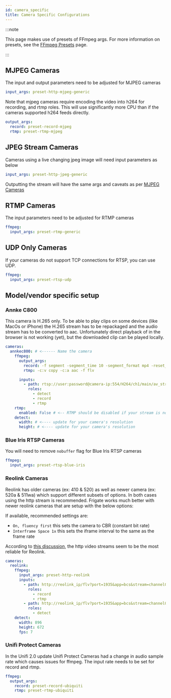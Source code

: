 ```yaml
---
id: camera_specific
title: Camera Specific Configurations
---
```


:::note

This page makes use of presets of FFmpeg args. For more information on presets, see the [FFmpeg Presets](/configuration/ffmpeg_presets) page.

:::

## MJPEG Cameras

The input and output parameters need to be adjusted for MJPEG cameras

```yaml
input_args: preset-http-mjpeg-generic
```

Note that mjpeg cameras require encoding the video into h264 for recording, and rtmp roles. This will use significantly more CPU than if the cameras supported h264 feeds directly.

```yaml
output_args:
  record: preset-record-mjpeg
  rtmp: preset-rtmp-mjpeg
```

## JPEG Stream Cameras

Cameras using a live changing jpeg image will need input parameters as below

```yaml
input_args: preset-http-jpeg-generic
```

Outputting the stream will have the same args and caveats as per [MJPEG Cameras](#mjpeg-cameras)

## RTMP Cameras

The input parameters need to be adjusted for RTMP cameras

```yaml
ffmpeg:
  input_args: preset-rtmp-generic
```

## UDP Only Cameras

If your cameras do not support TCP connections for RTSP, you can use UDP.

```yaml
ffmpeg:
  input_args: preset-rtsp-udp
```

## Model/vendor specific setup

### Annke C800

This camera is H.265 only. To be able to play clips on some devices (like MacOs or iPhone) the H.265 stream has to be repackaged and the audio stream has to be converted to aac. Unfortunately direct playback of in the browser is not working (yet), but the downloaded clip can be played locally.

```yaml
cameras:
  annkec800: # <------ Name the camera
    ffmpeg:
      output_args:
        record: -f segment -segment_time 10 -segment_format mp4 -reset_timestamps 1 -strftime 1 -c:v copy -tag:v hvc1 -bsf:v hevc_mp4toannexb -c:a aac
        rtmp: -c:v copy -c:a aac -f flv

      inputs:
        - path: rtsp://user:password@camera-ip:554/H264/ch1/main/av_stream # <----- Update for your camera
          roles:
            - detect
            - record
            - rtmp
    rtmp:
      enabled: False # <-- RTMP should be disabled if your stream is not H264
    detect:
      width: # <---- update for your camera's resolution
      height: # <---- update for your camera's resolution
```

### Blue Iris RTSP Cameras

You will need to remove `nobuffer` flag for Blue Iris RTSP cameras

```yaml
ffmpeg:
  input_args: preset-rtsp-blue-iris
```

### Reolink Cameras

Reolink has older cameras (ex: 410 & 520) as well as newer camera (ex: 520a & 511wa) which support different subsets of options. In both cases using the http stream is recommended.
Frigate works much better with newer reolink cameras that are setup with the below options:

If available, recommended settings are:

- `On, fluency first` this sets the camera to CBR (constant bit rate)
- `Interframe Space 1x` this sets the iframe interval to the same as the frame rate

According to [this discussion](https://github.com/blakeblackshear/frigate/issues/3235#issuecomment-1135876973), the http video streams seem to be the most reliable for Reolink.

```yaml
cameras:
  reolink:
    ffmpeg:
      input_args: preset-http-reolink
      inputs:
        - path: http://reolink_ip/flv?port=1935&app=bcs&stream=channel0_main.bcs&user=username&password=password
          roles:
            - record
            - rtmp
        - path: http://reolink_ip/flv?port=1935&app=bcs&stream=channel0_ext.bcs&user=username&password=password
          roles:
            - detect
    detect:
      width: 896
      height: 672
      fps: 7
```

### Unifi Protect Cameras

In the Unifi 2.0 update Unifi Protect Cameras had a change in audio sample rate which causes issues for ffmpeg. The input rate needs to be set for record and rtmp.

```yaml
ffmpeg:
  output_args:
    record: preset-record-ubiquiti
    rtmp: preset-rtmp-ubiquiti
```
